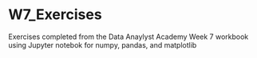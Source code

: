 # W7_Exercises

Exercises completed from the Data Anaylyst Academy Week 7 workbook using Jupyter notebok for numpy, pandas, and matplotlib
